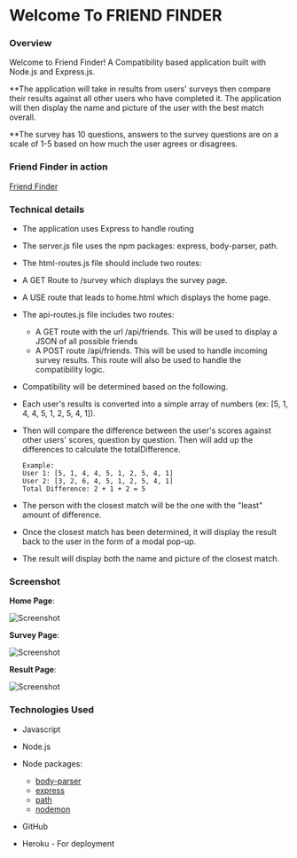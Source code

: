# Welcome To FRIEND FINDER

### Overview

Welcome to Friend Finder! A Compatibility based application built with Node.js and Express.js. 

**The application will take in results from users' surveys then compare their results against all other users who have completed it. The application will then display the name and picture of the user with the best match overall.

**The survey has 10 questions, answers to the survey questions are on a scale of 1-5 based on how much the user agrees or disagrees.

### Friend Finder in action

[Friend Finder](http://friendfinder.yunusibrahim.me/)

### Technical details

- The application uses Express to handle routing

- The server.js file uses the npm packages: express, body-parser, path.

- The html-routes.js file should include two routes:

 - A GET Route to /survey which displays the survey page.
 - A USE route that leads to home.html which displays the home page.

- The api-routes.js file includes two routes:

  - A GET route with the url /api/friends. This will be used to display a JSON of all possible friends
  - A POST route /api/friends. This will be used to handle incoming survey results. This route will also be used to handle the compatibility logic.

- Compatibility will be determined based on the following.

 - Each user's results is converted into a simple array of numbers (ex: [5, 1, 4, 4, 5, 1, 2, 5, 4, 1]).

 - Then will compare the difference between the user's scores against other users' scores, question by question. Then will add up the differences to calculate the totalDifference.
    ~~~
    Example:
    User 1: [5, 1, 4, 4, 5, 1, 2, 5, 4, 1]
    User 2: [3, 2, 6, 4, 5, 1, 2, 5, 4, 1]
    Total Difference: 2 + 1 + 2 = 5
    ~~~
 - The person with the closest match will be the one with the "least" amount of difference.

- Once the closest match has been determined, it will display the result back to the user in the form of a modal pop-up.

- The result will display both the name and picture of the closest match.

### Screenshot

**Home Page**:

![Screenshot](./public/assets/images/home-page-friend-finder.jpg)

**Survey Page**: 

![Screenshot](./public/assets/images/survey-page-friend-finder.jpg)

**Result Page**:

![Screenshot](./public/assets/images/result-page-friend-finder.jpg)


### Technologies Used

* Javascript
* Node.js
* Node packages:
    * [body-parser](https://www.npmjs.com/package/body-parser)
    * [express](https://www.npmjs.com/package/express) 
    * [path](https://www.npmjs.com/package/path)
    * [nodemon](https://www.npmjs.com/package/nodemon)

* GitHub
* Heroku - For deployment
